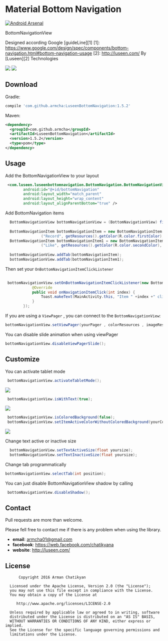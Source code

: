 # Material Bottom Navigation

[![Android Arsenal](https://img.shields.io/badge/Android%20Arsenal-LuseenBottomNavigation-green.svg?style=true)](https://android-arsenal.com/details/1/3337)

BottomNavigationView

Designed according Google [guideLine][1]
[1]: https://www.google.com/design/spec/components/bottom-navigation.html#bottom-navigation-usage
[2]: http://luseen.com/
By [Luseen][2] Technologies 



![](ScreenShots/gifView2.gif)
![](ScreenShots/screen4.png)


Download
--------

Gradle:
```groovy
compile 'com.github.armcha:LuseenBottomNavigation:1.5.2'
```
Maven:
```xml
<dependency>
  <groupId>com.github.armcha</groupId>
  <artifactId>LuseenBottomNavigation</artifactId>
  <version>1.5.2</version>
  <type>pom</type>
</dependency>
```
Usage
-----

Add the BottomNavigationView to your layout

```xml
 <com.luseen.luseenbottomnavigation.BottomNavigation.BottomNavigationView
        android:id="@+id/bottomNavigation"
        android:layout_width="match_parent"
        android:layout_height="wrap_content"
        android:layout_alignParentBottom="true" />
```

Add BottomNavigation items 

```java
  BottomNavigationView bottomNavigationView = (BottomNavigationView) findViewById(R.id.bottomNavigation);
  
  BottomNavigationItem bottomNavigationItem = new BottomNavigationItem
                ("Record", getResources().getColor(R.color.firstColor), R.drawable.ic_mic_black_24dp);
  BottomNavigationItem bottomNavigationItem1 = new BottomNavigationItem
                ("Like", getResources().getColor(R.color.secondColor), R.drawable.ic_favorite_black_24dp); 
                
  bottomNavigationView.addTab(bottomNavigationItem);
  bottomNavigationView.addTab(bottomNavigationItem1);
```

Then set your `OnBottomNavigationItemClickListener`

```java
 
 bottomNavigationView.setOnBottomNavigationItemClickListener(new BottomNavigationView.OnBottomNavigationItemClickListener() {
            @Override
            public void onNavigationItemClick(int index) {
                Toast.makeText(MainActivity.this, "Item " +index +" clicked", Toast.LENGTH_SHORT).show();
            }
        });
```
If you are using a `ViewPager` , you can connect to the `BottomNavigationView`:
  
  ```java
  bottomNavigationView.setViewPager(yourPager , colorResources , imageResources);
  ```
You can disable slide animation when using viewPager
  ```java
  bottomNavigationView.disableViewPagerSlide();
  ```
Customize
--------

You can activate tablet mode
```java
 bottomNavigationView.activateTabletMode();
```
![](ScreenShots/gifView4.gif)

```java
 bottomNavigationView.isWithText(true);
```
![](ScreenShots/gifView.gif)
```java
 bottomNavigationView.isColoredBackground(false);
 bottomNavigationView.setItemActiveColorWithoutColoredBackground(yourColor);
```
![](ScreenShots/gifView3.gif)

Change text active or inactive size
```java
  bottomNavigationView.setTextActiveSize(float yoursize);
  bottomNavigationView.setTextInactiveSize(float yoursize);
```

Change tab programmatically
```java
bottomNavigationView.selectTab(int position);
```

You can just disable BottomNavigationView shadow by calling 
```java
 bottomNavigationView.disableShadow();
```
 
## Contact 

Pull requests are more than welcome.

Please fell free to contact me if there is any problem when using the library.

- **email**: armcha01@gmail.com
- **facebook**: https://web.facebook.com/chatikyana
- **website**: http://luseen.com/

License
--------


          Copyright 2016 Arman Chatikyan

      Licensed under the Apache License, Version 2.0 (the "License");
      you may not use this file except in compliance with the License.
      You may obtain a copy of the License at

         http://www.apache.org/licenses/LICENSE-2.0

      Unless required by applicable law or agreed to in writing, software
      distributed under the License is distributed on an "AS IS" BASIS,
      WITHOUT WARRANTIES OR CONDITIONS OF ANY KIND, either express or implied.
      See the License for the specific language governing permissions and
      limitations under the License.
    

